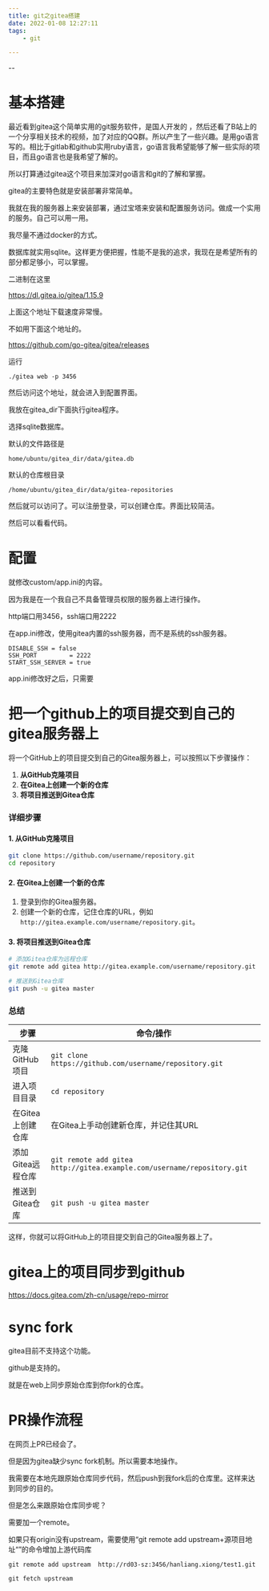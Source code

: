 ```yaml
---
title: git之gitea搭建
date: 2022-01-08 12:27:11
tags:
	- git

---
```


--

# 基本搭建

最近看到gitea这个简单实用的git服务软件，是国人开发的 ，然后还看了B站上的一个分享相关技术的视频，加了对应的QQ群。所以产生了一些兴趣。是用go语言写的。相比于gitlab和github实用ruby语言，go语言我希望能够了解一些实际的项目，而且go语言也是我希望了解的。

所以打算通过gitea这个项目来加深对go语言和git的了解和掌握。

gitea的主要特色就是安装部署非常简单。

我就在我的服务器上来安装部署，通过宝塔来安装和配置服务访问。做成一个实用的服务。自己可以用一用。

我尽量不通过docker的方式。

数据库就实用sqlite。这样更方便把握，性能不是我的追求，我现在是希望所有的部分都足够小，可以掌握。

二进制在这里

https://dl.gitea.io/gitea/1.15.9

上面这个地址下载速度非常慢。

不如用下面这个地址的。

https://github.com/go-gitea/gitea/releases

运行

```
./gitea web -p 3456
```

然后访问这个地址，就会进入到配置界面。

我放在gitea_dir下面执行gitea程序。

选择sqlite数据库。

默认的文件路径是

```
home/ubuntu/gitea_dir/data/gitea.db
```

默认的仓库根目录

```
/home/ubuntu/gitea_dir/data/gitea-repositories
```

然后就可以访问了。可以注册登录，可以创建仓库。界面比较简洁。

然后可以看看代码。

# 配置

就修改custom/app.ini的内容。

因为我是在一个我自己不具备管理员权限的服务器上进行操作。

http端口用3456，ssh端口用2222

在app.ini修改，使用gitea内置的ssh服务器，而不是系统的ssh服务器。

```
DISABLE_SSH = false
SSH_PORT         = 2222
START_SSH_SERVER = true
```

app.ini修改好之后，只需要

# 把一个github上的项目提交到自己的gitea服务器上

将一个GitHub上的项目提交到自己的Gitea服务器上，可以按照以下步骤操作：

1. **从GitHub克隆项目**
2. **在Gitea上创建一个新的仓库**
3. **将项目推送到Gitea仓库**

### 详细步骤

#### 1. 从GitHub克隆项目

```bash
git clone https://github.com/username/repository.git
cd repository
```

#### 2. 在Gitea上创建一个新的仓库

1. 登录到你的Gitea服务器。
2. 创建一个新的仓库，记住仓库的URL，例如 `http://gitea.example.com/username/repository.git`。

#### 3. 将项目推送到Gitea仓库

```bash
# 添加Gitea仓库为远程仓库
git remote add gitea http://gitea.example.com/username/repository.git

# 推送到Gitea仓库
git push -u gitea master
```

### 总结

| 步骤              | 命令/操作                                                    |
| ----------------- | ------------------------------------------------------------ |
| 克隆GitHub项目    | `git clone https://github.com/username/repository.git`       |
| 进入项目目录      | `cd repository`                                              |
| 在Gitea上创建仓库 | 在Gitea上手动创建新仓库，并记住其URL                         |
| 添加Gitea远程仓库 | `git remote add gitea http://gitea.example.com/username/repository.git` |
| 推送到Gitea仓库   | `git push -u gitea master`                                   |

这样，你就可以将GitHub上的项目提交到自己的Gitea服务器上了。

# gitea上的项目同步到github

https://docs.gitea.com/zh-cn/usage/repo-mirror

# sync fork

gitea目前不支持这个功能。

github是支持的。

就是在web上同步原始仓库到你fork的仓库。



# PR操作流程

在网页上PR已经会了。

但是因为gitea缺少sync fork机制。所以需要本地操作。

我需要在本地先跟原始仓库同步代码，然后push到我fork后的仓库里。这样来达到同步的目的。

但是怎么来跟原始仓库同步呢？

需要加一个remote。

如果只有origin没有upstream，需要使用“git remote add upstream+源项目地址“”的命令增加上游代码库

```
git remote add upstream  http://rd03-sz:3456/hanliang.xiong/test1.git
```



```
git fetch upstream
```

